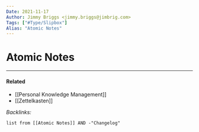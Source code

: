 ```yaml
---
Date: 2021-11-17
Author: Jimmy Briggs <jimmy.briggs@jimbrig.com>
Tags: ["#Type/Slipbox"]
Alias: "Atomic Notes"
---
```


# Atomic Notes

***

#### Related

- [[Personal Knowledge Management]]
- [[Zettelkasten]]

*Backlinks:*

```dataview
list from [[Atomic Notes]] AND -"Changelog"
```
